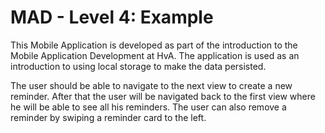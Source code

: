 # MAD - Level 4: Example

This Mobile Application is developed as part of the introduction to the Mobile Application Development at HvA.
The application is used as an introduction to using local storage to make the data persisted.

The user should be able to navigate to the next view to create a new reminder.
After that the user will be navigated back to the first view where he will be able to see all his reminders.
The user can also remove a reminder by swiping a reminder card to the left. 
